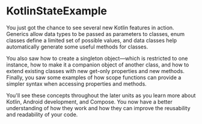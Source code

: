 # KotlinStateExample
You just got the chance to see several new Kotlin features in action. Generics allow data types to be passed as parameters to classes, enum classes define a limited set of possible values, and data classes help automatically generate some useful methods for classes.

You also saw how to create a singleton object—which is restricted to one instance, how to make it a companion object of another class, and how to extend existing classes with new get-only properties and new methods. Finally, you saw some examples of how scope functions can provide a simpler syntax when accessing properties and methods.

You'll see these concepts throughout the later units as you learn more about Kotlin, Android development, and Compose. You now have a better understanding of how they work and how they can improve the reusability and readability of your code.